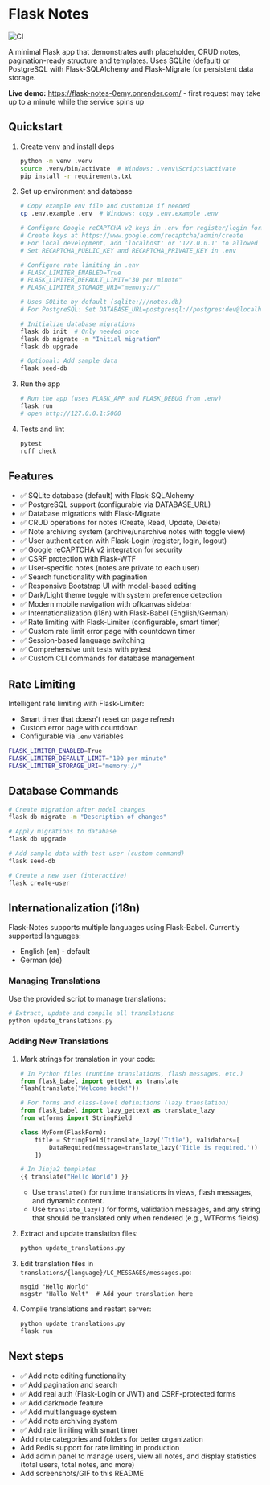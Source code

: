# Flask Notes

![CI](https://github.com/MaxEmdeWorks/flask-notes/actions/workflows/ci.yml/badge.svg)

A minimal Flask app that demonstrates auth placeholder, CRUD notes, pagination-ready structure and templates. Uses SQLite (default) or PostgreSQL with Flask-SQLAlchemy and Flask-Migrate for persistent data storage.

**Live demo:** https://flask-notes-0emy.onrender.com/ - first request may take up to a minute while the service spins up

## Quickstart
1. Create venv and install deps
   ```bash
   python -m venv .venv
   source .venv/bin/activate  # Windows: .venv\Scripts\activate
   pip install -r requirements.txt
   ```

2. Set up environment and database
   ```bash
   # Copy example env file and customize if needed
   cp .env.example .env  # Windows: copy .env.example .env

   # Configure Google reCAPTCHA v2 keys in .env for register/login forms
   # Create keys at https://www.google.com/recaptcha/admin/create
   # For local development, add 'localhost' or '127.0.0.1' to allowed domains
   # Set RECAPTCHA_PUBLIC_KEY and RECAPTCHA_PRIVATE_KEY in .env

   # Configure rate limiting in .env
   # FLASK_LIMITER_ENABLED=True
   # FLASK_LIMITER_DEFAULT_LIMIT="30 per minute"
   # FLASK_LIMITER_STORAGE_URI="memory://"

   # Uses SQLite by default (sqlite:///notes.db)
   # For PostgreSQL: Set DATABASE_URL=postgresql://postgres:dev@localhost:5432/notes

   # Initialize database migrations
   flask db init  # Only needed once
   flask db migrate -m "Initial migration"
   flask db upgrade

   # Optional: Add sample data
   flask seed-db
   ```

3. Run the app
   ```bash
   # Run the app (uses FLASK_APP and FLASK_DEBUG from .env)
   flask run
   # open http://127.0.0.1:5000
   ```

4. Tests and lint
   ```bash
   pytest
   ruff check
   ```

## Features
- ✅ SQLite database (default) with Flask-SQLAlchemy
- ✅ PostgreSQL support (configurable via DATABASE_URL)
- ✅ Database migrations with Flask-Migrate
- ✅ CRUD operations for notes (Create, Read, Update, Delete)
- ✅ Note archiving system (archive/unarchive notes with toggle view)
- ✅ User authentication with Flask-Login (register, login, logout)
- ✅ Google reCAPTCHA v2 integration for security
- ✅ CSRF protection with Flask-WTF
- ✅ User-specific notes (notes are private to each user)
- ✅ Search functionality with pagination
- ✅ Responsive Bootstrap UI with modal-based editing
- ✅ Dark/Light theme toggle with system preference detection
- ✅ Modern mobile navigation with offcanvas sidebar
- ✅ Internationalization (i18n) with Flask-Babel (English/German)
- ✅ Rate limiting with Flask-Limiter (configurable, smart timer)
- ✅ Custom rate limit error page with countdown timer
- ✅ Session-based language switching
- ✅ Comprehensive unit tests with pytest
- ✅ Custom CLI commands for database management

## Rate Limiting

Intelligent rate limiting with Flask-Limiter:
- Smart timer that doesn't reset on page refresh
- Custom error page with countdown
- Configurable via `.env` variables

```bash
FLASK_LIMITER_ENABLED=True
FLASK_LIMITER_DEFAULT_LIMIT="100 per minute"
FLASK_LIMITER_STORAGE_URI="memory://"
```

## Database Commands
```bash
# Create migration after model changes
flask db migrate -m "Description of changes"

# Apply migrations to database
flask db upgrade

# Add sample data with test user (custom command)
flask seed-db

# Create a new user (interactive)
flask create-user
```

## Internationalization (i18n)

Flask-Notes supports multiple languages using Flask-Babel. Currently supported languages:
- English (en) - default
- German (de)

### Managing Translations

Use the provided script to manage translations:

```bash
# Extract, update and compile all translations
python update_translations.py
```

### Adding New Translations

1. Mark strings for translation in your code:
   ```python
   # In Python files (runtime translations, flash messages, etc.)
   from flask_babel import gettext as translate
   flash(translate("Welcome back!"))

   # For forms and class-level definitions (lazy translation)
   from flask_babel import lazy_gettext as translate_lazy
   from wtforms import StringField

   class MyForm(FlaskForm):
       title = StringField(translate_lazy('Title'), validators=[
           DataRequired(message=translate_lazy('Title is required.'))
       ])

   # In Jinja2 templates
   {{ translate("Hello World") }}
   ```

   - Use `translate()` for runtime translations in views, flash messages, and dynamic content.
   - Use `translate_lazy()` for forms, validation messages, and any string that should be translated only when rendered (e.g., WTForms fields).

2. Extract and update translation files:
   ```bash
   python update_translations.py
   ```

3. Edit translation files in `translations/{language}/LC_MESSAGES/messages.po`:
   ```po
   msgid "Hello World"
   msgstr "Hallo Welt"  # Add your translation here
   ```

4. Compile translations and restart server:
   ```bash
   python update_translations.py
   flask run
   ```

## Next steps
- ✅ Add note editing functionality
- ✅ Add pagination and search
- ✅ Add real auth (Flask-Login or JWT) and CSRF-protected forms
- ✅ Add darkmode feature
- ✅ Add multilanguage system
- ✅ Add note archiving system
- ✅ Add rate limiting with smart timer
- Add note categories and folders for better organization
- Add Redis support for rate limiting in production
- Add admin panel to manage users, view all notes, and display statistics (total users, total notes, and more)
- Add screenshots/GIF to this README

